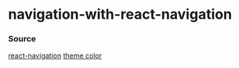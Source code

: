 # navigation-with-react-navigation

### Source
[react-navigation](https://reactnavigation.org)
[theme color](https://dribbble.com/shots/2995715-Music-Player-App-CLIK)